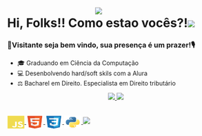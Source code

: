 <img style="margin-top: 20px;" align="right" width="300px" src="https://media2.giphy.com/media/QTfX9Ejfra3ZmNxh6B/200.webp?cid=ecf05e47gq12eiq2rzpw8i2j7uxbemwf1hnp0vz26qeh6bbz&rid=200.webp&ct=s">


#  Hi, Folks!! Como estao vocês?!<img src="https://media2.giphy.com/media/kKpEymImSTwMIWaKrK/giphy.gif?cid=ecf05e47e1oejlswmg1dlwlgamqmthwws5a90p8tuldteszi&rid=giphy.gif&ct=s" width="40px">

### 🎼Visitante seja bem vindo, sua presença é um prazer!🎙 

- :mortar_board: Graduando em Ciência da Computação
- 💻 Desenbolvendo hard/soft skils com a Alura
- ⚖️  Bacharel em Direito. Especialista em Direito tributário 

<div align="center">
  <a href="https://github.com/ThiagoLisb">
  <img height="180em" src="https://github-readme-stats.vercel.app/api?username=ThiagoLisb&show_icons=true&theme=dracula&include_all_commits=true&count_private=true"/>
  <img height="180em" src="https://github-readme-stats.vercel.app/api/top-langs/?username=ThiagoLisb&layout=compact&langs_count=7&theme=dracula"/>
</div><br>
</div>
<div style="display: inline_block"><br>
  <img align="center" height="30" width="40" src="https://raw.githubusercontent.com/devicons/devicon/master/icons/javascript/javascript-plain.svg">
  <img align="center" height="30" width="40" src="https://raw.githubusercontent.com/devicons/devicon/master/icons/html5/html5-original.svg">
  <img align="center" height="30" width="40" src="https://raw.githubusercontent.com/devicons/devicon/master/icons/css3/css3-original.svg">
  <img align="center" height="30" width="40" src="https://raw.githubusercontent.com/devicons/devicon/master/icons/python/python-original.svg">
  <a href="www.linkedin.com/in/thiagolisb" target="_blank"><img src="https://img.shields.io/badge/-LinkedIn-%230077B5?style=for-the-badge&logo=linkedin&logoColor=white" target="_blank"></a> 





